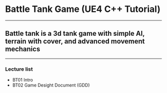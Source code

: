 # Battle Tank Game (UE4 C++ Tutorial)
****
## Battle tank is a 3d tank game with simple AI, terrain with cover, and advanced movement mechanics</h2>
****

### Lecture list
* BT01 Intro
* BT02 Game Desight Document (GDD)
